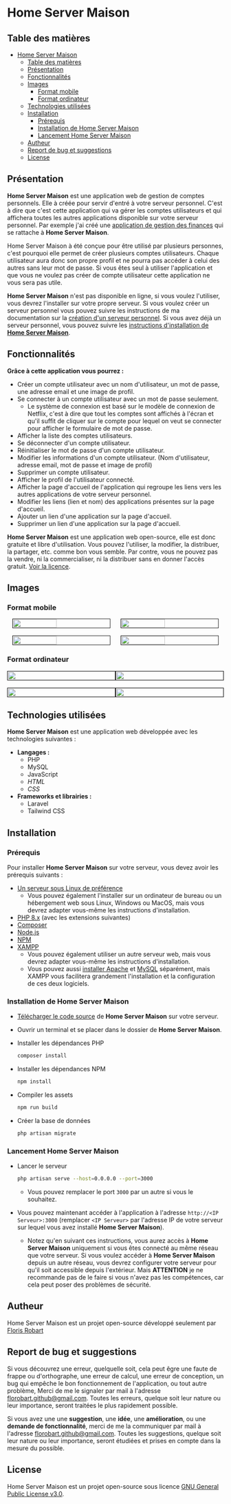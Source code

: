 # Home Server Maison

## Table des matières

- [Home Server Maison](#home-server-maison)
  - [Table des matières](#table-des-matières)
  - [Présentation](#présentation)
  - [Fonctionnalités](#fonctionnalités)
  - [Images](#images)
    - [Format mobile](#format-mobile)
    - [Format ordinateur](#format-ordinateur)
  - [Technologies utilisées](#technologies-utilisées)
  - [Installation](#installation)
    - [Prérequis](#prérequis)
    - [Installation de Home Server Maison](#installation-de-home-server-maison)
    - [Lancement Home Server Maison](#lancement-home-server-maison)
  - [Autheur](#autheur)
  - [Report de bug et suggestions](#report-de-bug-et-suggestions)
  - [License](#license)

## Présentation

**Home Server Maison** est une application web de gestion de comptes personnels. Elle à créée pour servir d'entré à votre serveur personnel. C'est à dire que c'est cette application qui va gérer les comptes utilisateurs et qui affichera toutes les autres applications disponible sur votre serveur personnel. Par exemple j'ai créé une [application de gestion des finances](https://github.com/FloRobart/FinanceDashboard) qui se rattache à **Home Server Maison**.

Home Server Maison à été conçue pour être utilisé par plusieurs personnes, c'est pourquoi elle permet de créer plusieurs comptes utilisateurs. Chaque utilisateur aura donc son propre profil et ne pourra pas accéder à celui des autres sans leur mot de passe. Si vous êtes seul à utiliser l'application et que vous ne voulez pas créer de compte utilisateur cette application ne vous sera pas utile.

**Home Server Maison** n'est pas disponible en ligne, si vous voulez l'utiliser, vous devrez l'installer sur votre propre serveur. Si vous voulez créer un serveur personnel vous pouvez suivre les instructions de ma documentation sur la [création d'un serveur personnel](https://florobart.github.io/Documentations/src/doc_creation_serveur_local.html). Si vous avez déjà un serveur personnel, vous pouvez suivre les [instructions d'installation de **Home Server Maison**](#installation).

## Fonctionnalités

**Grâce à cette application vous pourrez :**

- Créer un compte utilisateur avec un nom d'utilisateur, un mot de passe, une adresse email et une image de profil.
- Se connecter à un compte utilisateur avec un mot de passe seulement.
  - Le système de connexion est basé sur le modèle de connexion de Netflix, c'est à dire que tout les comptes sont affichés à l'écran et qu'il suffit de cliquer sur le compte pour lequel on veut se connecter pour afficher le formulaire de mot de passe.
- Afficher la liste des comptes utilisateurs.
- Se déconnecter d'un compte utilisateur.
- Réinitialiser le mot de passe d'un compte utilisateur.
- Modifier les informations d'un compte utilisateur. (Nom d'utilisateur, adresse email, mot de passe et image de profil)
- Supprimer un compte utilisateur.
- Afficher le profil de l'utilisateur connecté.
- Afficher la page d'accueil de l'application qui regroupe les liens vers les autres applications de votre serveur personnel.
- Modifier les liens (lien et nom) des applications présentes sur la page d'accueil.
- Ajouter un lien d'une application sur la page d'accueil.
- Supprimer un lien d'une application sur la page d'accueil.

**Home Server Maison** est une application web open-source, elle est donc gratuite et libre d'utilisation. Vous pouvez l'utiliser, la modifier, la distribuer, la partager, etc. comme bon vous semble. Par contre, vous ne pouvez pas la vendre, ni la commercialiser, ni la distribuer sans en donner l'accès gratuit. [Voir la licence](#license).

## Images

### Format mobile

<div style="display: flex; justify-content: space-between;">
  <img src="./documentation/img/mobile/connexion.png" alt="" width="45%" style="display: block; margin-left: auto; margin-right: auto;" border="1" />
  <img src="./documentation/img/mobile/connexion_password.png" alt="" width="45%" style="display: block; margin-left: auto; margin-right: auto;" border="1" />
</div>

<br>

<div style="display: flex; justify-content: space-between;">
  <img src="./documentation/img/mobile/home_accueil.png" alt="" width="45%" style="display: block; margin-left: auto; margin-right: auto;" border="1" />
  <img src="./documentation/img/mobile/profil.png" alt="" width="45%" style="display: block; margin-left: auto; margin-right: auto;" border="1" />
</div>

### Format ordinateur

<div style="display: flex; justify-content: space-between;">
  <img src="./documentation/img/desktop/connexion.png" alt="" width="100%" style="display: block; margin-left: auto; margin-right: auto;" border="1" />
  <img src="./documentation/img/desktop/connexion_password.png" alt="" width="100%" style="display: block; margin-left: auto; margin-right: auto;" border="1" />
</div>

<br>

<div style="display: flex; justify-content: space-between;">
  <img src="./documentation/img/desktop/home_accueil.png" alt="" width="100%" style="display: block; margin-left: auto; margin-right: auto;" border="1" />
  <img src="./documentation/img/desktop/profil.png" alt="" width="100%" style="display: block; margin-left: auto; margin-right: auto;" border="1" />
</div>

## Technologies utilisées

**Home Server Maison** est une application web développée avec les technologies suivantes :

- **Langages :**
  - PHP
  - MySQL
  - JavaScript
  - *HTML*
  - *CSS*
- **Frameworks et librairies :**
  - Laravel
  - Tailwind CSS

## Installation

### Prérequis

Pour installer **Home Server Maison** sur votre serveur, vous devez avoir les prérequis suivants :

- [Un serveur sous Linux de préférence](https://florobart.github.io/Documentations/src/doc_creation_serveur_local.html)
  - Vous pouvez également l'installer sur un ordinateur de bureau ou un hébergement web sous Linux, Windows ou MacOS, mais vous devrez adapter vous-même les instructions d'installation.
- [PHP 8.x](https://florobart.github.io/Documentations/src/doc_developpement_web.html#php) (avec les extensions suivantes)
- [Composer](https://florobart.github.io/Documentations/src/doc_developpement_web.html#composer)
- [Node.js](https://florobart.github.io/Documentations/src/doc_developpement_web.html#installation-de-nodejs---linux)
- [NPM](https://florobart.github.io/Documentations/src/doc_developpement_web.html#installation-de-npm---linux)
- [XAMPP](https://florobart.github.io/Documentations/src/doc_developpement_web.html#xampp)
  - Vous pouvez également utiliser un autre serveur web, mais vous devrez adapter vous-même les instructions d'installation.
  - Vous pouvez aussi [installer Apache](https://florobart.github.io/Documentations/src/doc_developpement_web.html#apache) et [MySQL](https://florobart.github.io/Documentations/src/doc_developpement_web.html#mysql) séparément, mais XAMPP vous facilitera grandement l'installation et la configuration de ces deux logiciels.

### Installation de Home Server Maison

- [Télécharger le code source](https://github.com/FloRobart/HomeServerMaison/archive/refs/tags/v1.0.0.zip) de **Home Server Maison** sur votre serveur.
- Ouvrir un terminal et se placer dans le dossier de **Home Server Maison**.
- Installer les dépendances PHP

  ```bash
  composer install
  ```

- Installer les dépendances NPM

  ```bash
  npm install
  ```

- Compiler les assets

  ```bash
  npm run build
  ```

- Créer la base de données

  ```bash
  php artisan migrate
  ```

### Lancement Home Server Maison

- Lancer le serveur

  ```bash
  php artisan serve --host=0.0.0.0 --port=3000
  ```

  - Vous pouvez remplacer le port `3000` par un autre si vous le souhaitez.

- Vous pouvez maintenant accéder à l'application à l'adresse `http://<IP Serveur>:3000` (remplacer `<IP Serveur>` par l'adresse IP de votre serveur sur lequel vous avez installé **Home Server Maison**).
  - Notez qu'en suivant ces instructions, vous aurez accès à **Home Server Maison** uniquement si vous êtes connecté au même réseau que votre serveur. Si vous voulez accéder à **Home Server Maison** depuis un autre réseau, vous devrez configurer votre serveur pour qu'il soit accessible depuis l'extérieur. Mais **ATTENTION** je ne recommande pas de le faire si vous n'avez pas les compétences, car cela peut poser des problèmes de sécurité.

## Autheur

Home Server Maison est un projet open-source développé seulement par [Floris Robart](https://florobart.github.io/)

## Report de bug et suggestions

Si vous découvrez une erreur, quelquelle soit, cela peut êgre une faute de frappe ou d'orthographe, une erreur de calcul, une erreur de conception, un bug qui empêche le bon fonctionnement de l'application, ou tout autre problème, Merci de me le signaler par mail à l'adresse [florobart.github@gmail.com](mailto:florobart.github@gmail.com). Toutes les erreurs, quelque soit leur nature ou leur importance, seront traitées le plus rapidement possible.

Si vous avez une une **suggestion**, une **idée**, une **amélioration**, ou une **demande de fonctionnalité**, merci de me la communiquer par mail à l'adresse [florobart.github@gmail.com](mailto:florobart.github@gmail.com). Toutes les suggestions, quelque soit leur nature ou leur importance, seront étudiées et prises en compte dans la mesure du possible.

## License

Home Server Maison est un projet open-source sous licence [GNU General Public License v3.0](https://opensource.org/licenses/GPL-3.0).
